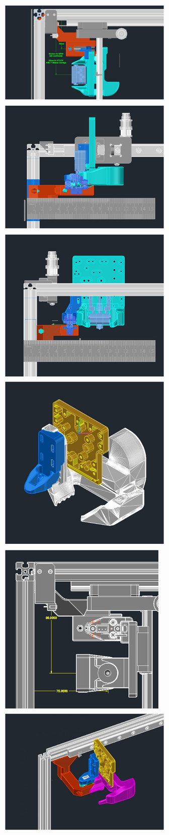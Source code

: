 ![plan view](RailCoreCornerPlan.jpg)<br>  
![X Elev](RailCoreCornerPlan_X_Elev.jpg)<br>  
![Y Elev](RailCoreCornerPlan_YElev.jpg)<br>  

![PFang0](RailCorePetsfang00Image.jpg)<br>  
![PFang1](RailCorePetsfang01Image.jpg)<br>  

![PFang1](RailCoreTopMount-768x559.jpg)<br>  

